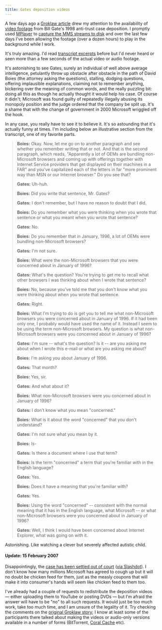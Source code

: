 ```yaml
---
title: Gates deposition videos
---
```


A few days ago a [Groklaw article](http://www.groklaw.net/article.php?story=20070201160753532) drew my attention to the availability of [video footage](http://iowaconsumercase.org/lc-8.html) from Bill Gate's 1998 anti-trust case deposition. I promptly used [MPlayer](http://www.wincent.com/knowledge-base/MPlayer) to [capture the MMS streams to disk](http://www.wincent.com/knowledge-base/Capturing_an_MMS_stream_to_disk) and over the last few days I've been allowing the footage (over a dozen hours) to play in the background while I work.

It's truly amazing. I'd read [transcript excerpts](http://www.theregister.co.uk/1998/11/17/gates_video_not_a_beautiful/print.html) before but I'd never heard or seen more than a few seconds of the actual video or audio footage.

It's astonishing to see Gates, surely an individual of well above average intelligence, petulantly throw up obstacle after obstacle in the path of David Boies (the attorney asking the questions), stalling, dodging questions, offering implausible explanations, claiming not to remember anything, bickering over the meaning of common words, and the really puzzling bit: doing all this as though he actually thought it would help his case. Of course it didn't; Microsoft was found guilty of repeatedly illegally abusing its monopoly position and the judge ordered that the company be split up. It's a shame that with the change of government in 2000 Microsoft wriggled off the hook.

In any case, you really have to see it to believe it. It's so astounding that it's actually funny at times. I'm including below an illustrative section from the transcript, one of my favorite parts.





> **Boies:** Okay. Now, let me go on to another paragraph and see whether you remember writing that or not. And that is the second paragraph, which reads, "Apparently a lot of OEMs are bundling non-Microsoft browsers and coming up with offerings together with Internet Service providers that get displayed on their machines in a FAR" and you've capitalized each of the letters in far "more prominent way than MSN or our Internet browser." Do you see that?
>
> **Gates:** Uh-huh.
>
> **Boies:** Did you write that sentence, Mr. Gates?
>
> **Gates:** I don't remember, but I have no reason to doubt that I did.
>
> **Boies:** Do you remember what you were thinking when you wrote that sentence or what you meant when you wrote that sentence?
>
> **Gates:** No.
>
> **Boies:** Do you remember that in January, 1996, a lot of OEMs were bundling non-Microsoft browsers?
>
> **Gates:** I'm not sure.
>
> **Boies:** What were the non-Microsoft browsers that you were concerned about in January of 1996?
>
> **Gates:** What's the question? You're trying to get me to recall what other browsers I was thinking about when I wrote that sentence?
>
> **Boies:** No, because you've told me that you don't know what you were thinking about when you wrote that sentence.
>
> **Gates:** Right.
>
> **Boies:** What I'm trying to do is get you to tell me what non-Microsoft browsers you were concerned about in January of 1996. If it had been only one, I probably would have used the name of it. Instead I seem to be using the term non-Microsoft browsers. My question is what non-Microsoft browsers were you concerned about in January of 1996?
>
> **Gates:** I'm sure -- what's the question? Is it -- are you asking me about when I wrote this e-mail or what are you asking me about?
>
> **Boies:** I'm asking you about January of 1996.
>
> **Gates:** That month?
>
> **Boies:** Yes, sir.
>
> **Gates:** And what about it?
>
> **Boies:** What non-Microsoft browsers were you concerned about in January of 1996?
>
> **Gates:** I don't know what you mean "concerned."
>
> **Boies:** What is it about the word "concerned" that you don't understand?
>
> **Gates:** I'm not sure what you mean by it.
>
> **Boies:** Is-
>
> **Gates:** Is there a document where I use that term?
>
> **Boies:** Is the term "concerned" a term that you're familiar with in the English language?
>
> **Gates:** Yes.
>
> **Boies:** Does it have a meaning that you're familiar with?
>
> **Gates:** Yes.
>
> **Boies:** Using the word "concerned" -- consistent with the normal meaning that it has in the English language, what Microsoft -- or what non-Microsoft browsers were you concerned about in January of 1996?
>
> **Gates:** Well, I think I would have been concerned about Internet Explorer, what was going on with it.

Astonishing. Like watching a clever but severely affected autistic child.

#### Update: 15 February 2007

Disappointingly, the [case has been settled out of court](http://arstechnica.com/news.ars/post/20070214-8845.html) ([via Slashdot](http://yro.slashdot.org/article.pl?sid=07/02/14/1844252)). I don't know how many millions Microsoft has agreed to cough up but it will no doubt be chicken feed for them, just as the measly coupons that will make it into consumer's hands will seem like chicken feed to them too.

I've already had a couple of requests to redistribute the deposition videos — either uploading them to YouTube or posting DVDs — but I'm afraid the answer will have to be "no" to all such requests. It would just be too much work, take too much time, and I am unsure of the legality of it. Try checking the comments on the [original Groklaw story](http://www.groklaw.net/article.php?story=20070201160753532); I know at least some of the participants there talked about making the videos or audio-only versions available in a number of forms (BitTorrent, [Coral Cache](http://en.wikipedia.org/wiki/Coral_Content_Distribution_Network) etc).
